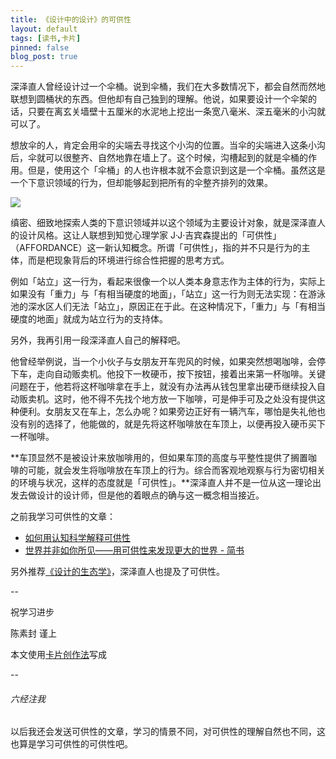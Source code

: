 ```yaml
---
title: 《设计中的设计》的可供性
layout: default
tags: [读书,卡片]
pinned: false
blog_post: true
---
```




深泽直人曾经设计过一个伞桶。说到伞桶，我们在大多数情况下，都会自然而然地联想到圆桶状的东西。但他却有自己独到的理解。他说，如果要设计一个伞架的话，只要在离玄关墙壁十五厘米的水泥地上挖出一条宽八毫米、深五毫米的小沟就可以了。

想放伞的人，肯定会用伞的尖端去寻找这个小沟的位置。当伞的尖端进入这条小沟后，伞就可以很整齐、自然地靠在墙上了。这个时候，沟槽起到的就是伞桶的作用。但是，使用这个「伞桶」的人也许根本就不会意识到这是一个伞桶。虽然这是一个下意识领域的行为，但却能够起到把所有的伞整齐排列的效果。

![](http://openmindclub.qiniudn.com/omt/FukazawaUmbrella.jpg)

缜密、细致地探索人类的下意识领域并以这个领域为主要设计对象，就是深泽直人的设计风格。这让人联想到知觉心理学家 J·J·吉宾森提出的「可供性」（AFFORDANCE）这一新认知概念。所谓「可供性」，指的并不只是行为的主体，而是杷现象背后的环境进行综合性把握的思考方式。

例如「站立」这一行为，看起来很像一个以人类本身意志作为主体的行为，实际上如果没有「重力」与「有相当硬度的地面」，「站立」这一行为则无法实现：在游泳池的深水区人们无法「站立」，原因正在于此。在这种情况下，「重力」与「有相当硬度的地面」就成为站立行为的支持体。

另外，我再引用一段深泽直人自己的解释吧。

他曾经举例说，当一个小伙子与女朋友开车兜风的时候，如果突然想喝咖啡，会停下车，走向自动贩卖机。他投下一枚硬币，按下按钮，接着出来第一杯咖啡。关键问题在于，他若将这杯咖啡拿在手上，就没有办法再从钱包里拿出硬币继续投入自动贩卖机。这时，他不得不先找个地方放一下咖啡，可是伸手可及之处没有提供这种便利。女朋友又在车上，怎么办呢？如果旁边正好有一辆汽车，哪怕是失礼他也没有别的选择了，他能做的，就是先将这杯咖啡放在车顶上，以便再投入硬币买下一杯咖啡。

**车顶显然不是被设计来放咖啡用的，但如果车顶的高度与平整性提供了搁置咖啡的可能，就会发生将咖啡放在车顶上的行为。综合而客观地观察与行为密切相关的环境与状况，这样的态度就是「可供性」。**深泽直人并不是一位从这一理论出发去做设计的设计师，但是他的着眼点的确与这一概念相当接近。


之前我学习可供性的文章：

- [如何用认知科学解释可供性](http://www.mesule.com/2016/12/CognitiveScienceAffordance)
- [世界并非如你所见——用可供性来发现更大的世界 - 简书](http://www.jianshu.com/p/6f1404e0240d)

另外推荐[《设计的生态学》](https://book.douban.com/subject/26767675/)，深泽直人也提及了可供性。

--

祝学习进步

陈素封 谨上

本文使用[卡片创作法](http://cnfeat.com/blog/2016/11/20/NabokovWriteStyle/)写成

--

###### 六经注我

以后我还会发送可供性的文章，学习的情景不同，对可供性的理解自然也不同，这也算是学习可供性的可供性吧。





